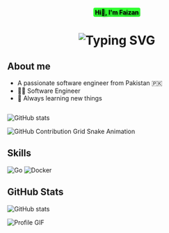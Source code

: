 <style>
.shadow-highlight {
    background-color: #33FF33;
    color: black;
    padding: 2px 4px;
    border-radius: 4px;
    font-weight: bold;
    text-shadow: 2px 2px 4px rgba(0, 0, 0, 0.5);
}
</style>

<div align="center"><span class="shadow-highlight">Hi👋, I'm Faizan</span></div>

<div align="center">
<h1><img src="https://readme-typing-svg.herokuapp.com?font=Jetbrains+mono&size=40&duration=3000&color=#ADD8E6&center=true&vCenter=true&width=435&lines=Golang+Developer,;Sr+Software+Engineer,;Active+Learner/Researcher,;Love+to+learn+new+stuffs..⭐" alt="Typing SVG"/></h1>
</div>

## About me

<ul>
  <li>A passionate software engineer from Pakistan 🇵🇰</li>
  <li>🧑‍🎓 Software Engineer</li>
  <li>🌱 Always learning new things</li>
</ul>

<marquee behavior="scroll" direction="left" scrollamount="10">
</marquee>

![GitHub stats](https://github-readme-stats.vercel.app/api?username=FaizanAhmaddev&show_icons=true)

![GitHub Contribution Grid Snake Animation](https://raw.githubusercontent.com/FaizanAhmaddev/FaizanAhmaddev/output/github-contribution-grid-snake.svg)

## Skills
<img src="https://img.shields.io/badge/Go-00ADD8?style=for-the-badge&logo=go&logoColor=white" alt="Go"/>
<img src="https://img.shields.io/badge/Docker-2496ED?style=for-the-badge&logo=docker&logoColor=white" alt="Docker"/>

## GitHub Stats
![GitHub stats](https://github-readme-stats.vercel.app/api?username=FaizanAhmaddev&show_icons=true)

![Profile GIF](https://github.com/FaizanAhmaddev/yourrepository/blob/main/profile.gif)

